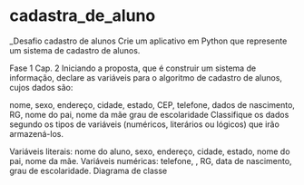 # cadastra_de_aluno
_Desafio cadastro de alunos
Crie um aplicativo em Python que represente um sistema de cadastro de alunos.

Fase 1 Cap. 2
Iniciando a proposta, que é construir um sistema de informação, declare as variáveis ​​para o algoritmo de cadastro de alunos, cujos dados são:

nome,
sexo,
endereço,
cidade,
estado,
CEP,
telefone,
dados de nascimento,
RG,
nome do pai,
nome da mãe
grau de escolaridade
Classifique os dados segundo os tipos de variáveis ​​(numéricos, literários ou lógicos) que irão armazená-los.

Variáveis ​​literais: nome do aluno, sexo, endereço, cidade, estado, nome do pai, nome da mãe.
Variáveis ​​numéricas: telefone, , RG, data de nascimento, grau de escolaridade.
Diagrama de classe 
